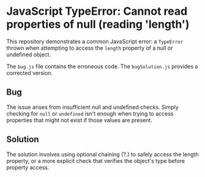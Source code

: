 # JavaScript TypeError: Cannot read properties of null (reading 'length')

This repository demonstrates a common JavaScript error: a `TypeError` thrown when attempting to access the `length` property of a null or undefined object.

The `bug.js` file contains the erroneous code. The `bugSolution.js` provides a corrected version.

## Bug

The issue arises from insufficient null and undefined checks.  Simply checking for `null` or `undefined` isn't enough when trying to access properties that might not exist if those values are present.

## Solution

The solution involves using optional chaining (?.) to safely access the length property, or a more explicit check that verifies the object's type before property access.